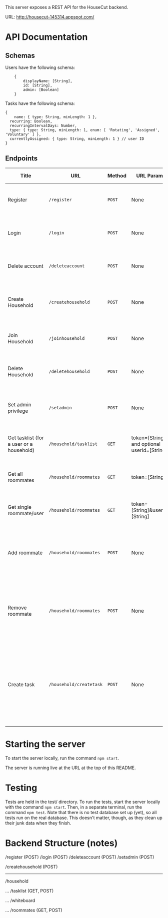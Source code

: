 This server exposes a REST API for the HouseCut backend.

URL: http://housecut-145314.appspot.com/

# API Documentation

## Schemas

Users have the following schema:
~~~
	{
		displayName: [String],
		id: [String],
		admin: [Boolean]
	}
~~~

Tasks have the following schema:
~~~
{
	name: { type: String, minLength: 1 },
  recurring: Boolean,
  recurringIntervalDays: Number,
  type: { type: String, minLength: 1, enum: [ 'Rotating', 'Assigned', 'Voluntary' ] },
  currentlyAssigned: { type: String, minLength: 1 } // user ID
}
~~~

## Endpoints

| Title | URL | Method | URL Params | Data Params | Success Response | Error Response | Notes |
| ----- | --- | ------ | ---------- | ----------- | ---------------- | -------------- | ----- |
| Register | `/register` | `POST` | None | { username: [String], email: [String], password: [String] } | { success: true } | { success: false, message: "Explanation" } | |
| Login | `/login` | `POST` | None | { email: [String], password: [String] } | { success: true, id: [String], token: [String] } | { success: false, message: "Explanation" } | |
| Delete account | `/deleteaccount` | `POST` | None | { token: [String] } | { success: true } | { success: false, message: "Explanation" } | |
| Create Household | `/createhousehold` | `POST` | None | { token: [String], houseHoldName : [String], houseHoldPassword: [String] } | { success: true } | { success: false, message: "Explanation" } | User may not be in a household, user will be set as admin|
| Join Household | `/joinhousehold` | `POST` | None | { token: [String], houseHoldName : [String], houseHoldPassword: [String] } | { success: true } | { success: false, message: "Explanation" } | User may not be in a household |
| Delete Household | `/deletehousehold` | `POST` | None | { token: [String]} | { success: true } | { success: false, message: "Explanation" } | Only admin can delete the household. |
| Set admin privilege | `/setadmin` | `POST` | None | { userId: [String] OPTIONAL (defaults to current user's id), setAdmin: ('true'&#124;'false'), token: [String] } | { success: true } | { success: false, message: "Explanation" } | userId will default to the calling user |
| Get tasklist (for a user or a household) | `/household/tasklist` | `GET` | token=[String] and optional userId=[String] | None | { success: true, tasklist: [Array of Tasks] } | { success: false, message: "Explanation" } | |
| Get all roommates | `/household/roommates` | `GET` | token=[String] | None | { success: true, roommates: [Array of Users] } | { success: false, message: "Explanation" } |  |
| Get single roommate/user | `/household/roommates` | `GET` | token=[String]&userId=[String] | None | { success: true, roommate: [User] }| { success: false, message: "Explanation" } | |
| Add roommate | `/household/roommates`| `POST` | None | { operation: 'add', userId: [String] [will default to current user's id], householdName: [String] OPTIONAL, householdPassword: [String] OPTIONAL } | { success: true, householdId: [String] } | { success: false, message: "Explanation" } | HH name and pass NOT needed if an admin is calling this. |
| Remove roommate | `/household/roommates`| `POST` | None | { operation: 'remove', userId: [String] [will default to current user's id] } | { success: true } | { success: false, message: "Explanation" } | Sole admins of households cannot remove themselves until they appoint a new admin first. |
| Create task | `/household/createtask` | `POST` | None | { token: [String], name: [String], type: [String]:(one of: `Rotating`, `Voluntary`, `Unassigned`), assigned: [String]:(only required if type is `Assigned`), recurring: [Boolean], recurringIntervalDays: [Integer]:(only required if `recurring` is true) } | { success: true } | { success: false, message: "Explanation" } | |

# Starting the server

To start the server locally, run the command `npm start`.

The server is running live at the URL at the top of this README.

# Testing

Tests are held in the test/ directory. To run the tests, start the server
locally with the command `npm start`. Then, in a separate terminal, run the
command `npm test`. Note that there is no test database set up (yet), so all
tests run on the real database. This doesn't matter, though, as they clean up
their junk data when they finish.

# Backend Structure (notes)

/register (POST)
/login (POST)
/deleteaccount (POST)
/setadmin (POST)

/createhousehold (POST)

******************************

/household

... /tasklist (GET, POST)

... /whiteboard

... /roommates (GET, POST)
